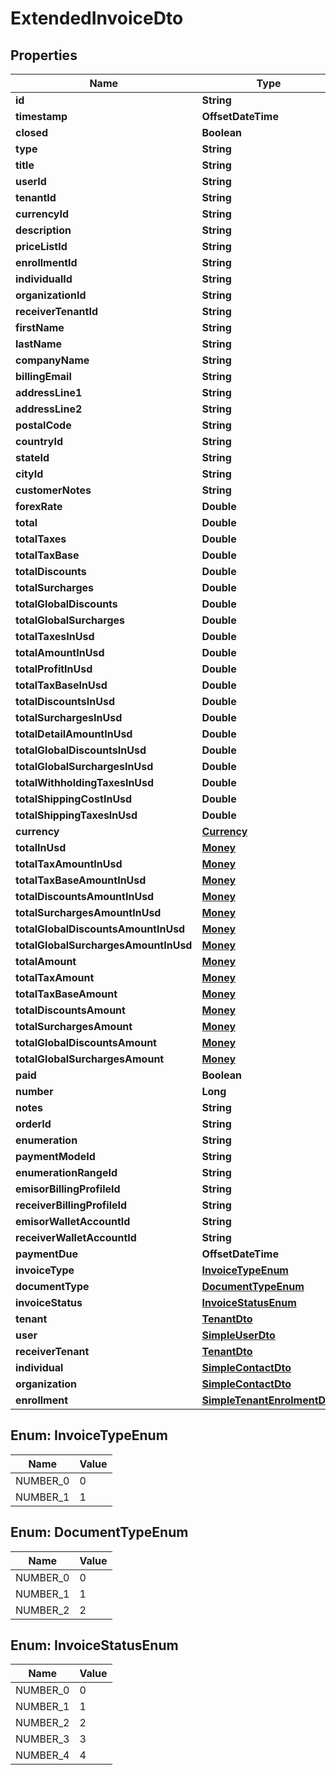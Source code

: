 

# ExtendedInvoiceDto


## Properties

| Name | Type | Description | Notes |
|------------ | ------------- | ------------- | -------------|
|**id** | **String** |  |  [optional] |
|**timestamp** | **OffsetDateTime** |  |  [optional] |
|**closed** | **Boolean** |  |  [optional] |
|**type** | **String** |  |  [optional] |
|**title** | **String** |  |  [optional] |
|**userId** | **String** |  |  [optional] |
|**tenantId** | **String** |  |  [optional] |
|**currencyId** | **String** |  |  [optional] |
|**description** | **String** |  |  [optional] |
|**priceListId** | **String** |  |  [optional] |
|**enrollmentId** | **String** |  |  [optional] |
|**individualId** | **String** |  |  [optional] |
|**organizationId** | **String** |  |  [optional] |
|**receiverTenantId** | **String** |  |  [optional] |
|**firstName** | **String** |  |  [optional] |
|**lastName** | **String** |  |  [optional] |
|**companyName** | **String** |  |  [optional] |
|**billingEmail** | **String** |  |  [optional] |
|**addressLine1** | **String** |  |  [optional] |
|**addressLine2** | **String** |  |  [optional] |
|**postalCode** | **String** |  |  [optional] |
|**countryId** | **String** |  |  [optional] |
|**stateId** | **String** |  |  [optional] |
|**cityId** | **String** |  |  [optional] |
|**customerNotes** | **String** |  |  [optional] |
|**forexRate** | **Double** |  |  [optional] |
|**total** | **Double** |  |  [optional] |
|**totalTaxes** | **Double** |  |  [optional] |
|**totalTaxBase** | **Double** |  |  [optional] |
|**totalDiscounts** | **Double** |  |  [optional] |
|**totalSurcharges** | **Double** |  |  [optional] |
|**totalGlobalDiscounts** | **Double** |  |  [optional] |
|**totalGlobalSurcharges** | **Double** |  |  [optional] |
|**totalTaxesInUsd** | **Double** |  |  [optional] |
|**totalAmountInUsd** | **Double** |  |  [optional] |
|**totalProfitInUsd** | **Double** |  |  [optional] |
|**totalTaxBaseInUsd** | **Double** |  |  [optional] |
|**totalDiscountsInUsd** | **Double** |  |  [optional] |
|**totalSurchargesInUsd** | **Double** |  |  [optional] |
|**totalDetailAmountInUsd** | **Double** |  |  [optional] |
|**totalGlobalDiscountsInUsd** | **Double** |  |  [optional] |
|**totalGlobalSurchargesInUsd** | **Double** |  |  [optional] |
|**totalWithholdingTaxesInUsd** | **Double** |  |  [optional] |
|**totalShippingCostInUsd** | **Double** |  |  [optional] |
|**totalShippingTaxesInUsd** | **Double** |  |  [optional] |
|**currency** | [**Currency**](Currency.md) |  |  [optional] |
|**totalInUsd** | [**Money**](Money.md) |  |  [optional] |
|**totalTaxAmountInUsd** | [**Money**](Money.md) |  |  [optional] |
|**totalTaxBaseAmountInUsd** | [**Money**](Money.md) |  |  [optional] |
|**totalDiscountsAmountInUsd** | [**Money**](Money.md) |  |  [optional] |
|**totalSurchargesAmountInUsd** | [**Money**](Money.md) |  |  [optional] |
|**totalGlobalDiscountsAmountInUsd** | [**Money**](Money.md) |  |  [optional] |
|**totalGlobalSurchargesAmountInUsd** | [**Money**](Money.md) |  |  [optional] |
|**totalAmount** | [**Money**](Money.md) |  |  [optional] |
|**totalTaxAmount** | [**Money**](Money.md) |  |  [optional] |
|**totalTaxBaseAmount** | [**Money**](Money.md) |  |  [optional] |
|**totalDiscountsAmount** | [**Money**](Money.md) |  |  [optional] |
|**totalSurchargesAmount** | [**Money**](Money.md) |  |  [optional] |
|**totalGlobalDiscountsAmount** | [**Money**](Money.md) |  |  [optional] |
|**totalGlobalSurchargesAmount** | [**Money**](Money.md) |  |  [optional] |
|**paid** | **Boolean** |  |  [optional] |
|**number** | **Long** |  |  [optional] |
|**notes** | **String** |  |  [optional] |
|**orderId** | **String** |  |  [optional] |
|**enumeration** | **String** |  |  [optional] |
|**paymentModeId** | **String** |  |  [optional] |
|**enumerationRangeId** | **String** |  |  [optional] |
|**emisorBillingProfileId** | **String** |  |  [optional] |
|**receiverBillingProfileId** | **String** |  |  [optional] |
|**emisorWalletAccountId** | **String** |  |  [optional] |
|**receiverWalletAccountId** | **String** |  |  [optional] |
|**paymentDue** | **OffsetDateTime** |  |  [optional] |
|**invoiceType** | [**InvoiceTypeEnum**](#InvoiceTypeEnum) |  |  [optional] |
|**documentType** | [**DocumentTypeEnum**](#DocumentTypeEnum) |  |  [optional] |
|**invoiceStatus** | [**InvoiceStatusEnum**](#InvoiceStatusEnum) |  |  [optional] |
|**tenant** | [**TenantDto**](TenantDto.md) |  |  [optional] |
|**user** | [**SimpleUserDto**](SimpleUserDto.md) |  |  [optional] |
|**receiverTenant** | [**TenantDto**](TenantDto.md) |  |  [optional] |
|**individual** | [**SimpleContactDto**](SimpleContactDto.md) |  |  [optional] |
|**organization** | [**SimpleContactDto**](SimpleContactDto.md) |  |  [optional] |
|**enrollment** | [**SimpleTenantEnrolmentDto**](SimpleTenantEnrolmentDto.md) |  |  [optional] |



## Enum: InvoiceTypeEnum

| Name | Value |
|---- | -----|
| NUMBER_0 | 0 |
| NUMBER_1 | 1 |



## Enum: DocumentTypeEnum

| Name | Value |
|---- | -----|
| NUMBER_0 | 0 |
| NUMBER_1 | 1 |
| NUMBER_2 | 2 |



## Enum: InvoiceStatusEnum

| Name | Value |
|---- | -----|
| NUMBER_0 | 0 |
| NUMBER_1 | 1 |
| NUMBER_2 | 2 |
| NUMBER_3 | 3 |
| NUMBER_4 | 4 |



